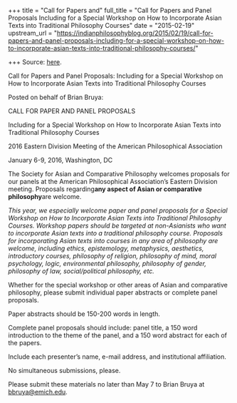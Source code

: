+++
title = "Call for Papers and"
full_title = "Call for Papers and Panel Proposals Including for a Special Workshop on How to Incorporate Asian Texts into Traditional Philosophy Courses"
date = "2015-02-19"
upstream_url = "https://indianphilosophyblog.org/2015/02/19/call-for-papers-and-panel-proposals-including-for-a-special-workshop-on-how-to-incorporate-asian-texts-into-traditional-philosophy-courses/"

+++
Source: [here](https://indianphilosophyblog.org/2015/02/19/call-for-papers-and-panel-proposals-including-for-a-special-workshop-on-how-to-incorporate-asian-texts-into-traditional-philosophy-courses/).

Call for Papers and Panel Proposals: Including for a Special Workshop on How to Incorporate Asian Texts into Traditional Philosophy Courses

Posted on behalf of Brian Bruya:

CALL FOR PAPER AND PANEL PROPOSALS

Including for a Special Workshop on How to Incorporate Asian Texts into
Traditional Philosophy Courses

2016 Eastern Division Meeting of the American Philosophical Association

January 6-9, 2016, Washington, DC

The Society for Asian and Comparative Philosophy welcomes proposals for
our panels at the American Philosophical Association’s Eastern Division
meeting. Proposals regarding**any aspect of Asian or comparative
philosophy**are welcome.

*This year, we especially welcome paper and panel proposals for a
Special Workshop on How to Incorporate Asian Texts into Traditional
Philosophy Courses. Workshop papers should be targeted at non-Asianists
who want to incorporate Asian texts into a traditional philosophy
course. Proposals for incorporating Asian texts into courses in any area
of philosophy are welcome, including ethics, epistemology, metaphysics,
aesthetics, introductory courses, philosophy of religion, philosophy of
mind, moral psychology, logic, environmental philosophy, philosophy of
gender, philosophy of law, social/political philosophy, etc.*

Whether for the special workshop or other areas of Asian and comparative
philosophy, please submit individual paper abstracts or complete panel
proposals.

Paper abstracts should be 150-200 words in length.

Complete panel proposals should include: panel title, a 150 word
introduction to the theme of the panel, and a 150 word abstract for each
of the papers.

Include each presenter’s name, e-mail address, and institutional
affiliation.

No simultaneous submissions, please.

Please submit these materials no later than May 7 to Brian Bruya at
<bbruya@emich.edu>.
